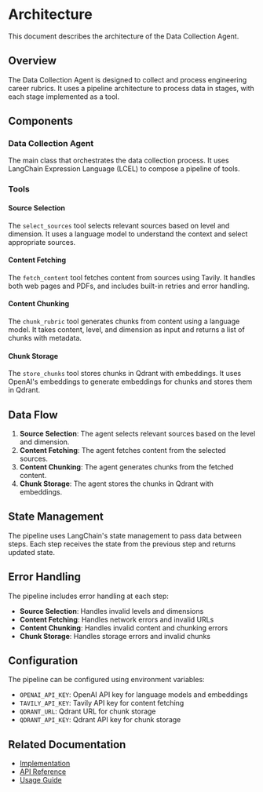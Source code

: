 # Architecture

This document describes the architecture of the Data Collection Agent.

## Overview

The Data Collection Agent is designed to collect and process engineering career rubrics. It uses a pipeline architecture to process data in stages, with each stage implemented as a tool.

## Components

### Data Collection Agent

The main class that orchestrates the data collection process. It uses LangChain Expression Language (LCEL) to compose a pipeline of tools.

### Tools

#### Source Selection

The `select_sources` tool selects relevant sources based on level and dimension. It uses a language model to understand the context and select appropriate sources.

#### Content Fetching

The `fetch_content` tool fetches content from sources using Tavily. It handles both web pages and PDFs, and includes built-in retries and error handling.

#### Content Chunking

The `chunk_rubric` tool generates chunks from content using a language model. It takes content, level, and dimension as input and returns a list of chunks with metadata.

#### Chunk Storage

The `store_chunks` tool stores chunks in Qdrant with embeddings. It uses OpenAI's embeddings to generate embeddings for chunks and stores them in Qdrant.

## Data Flow

1. **Source Selection**: The agent selects relevant sources based on the level and dimension.
2. **Content Fetching**: The agent fetches content from the selected sources.
3. **Content Chunking**: The agent generates chunks from the fetched content.
4. **Chunk Storage**: The agent stores the chunks in Qdrant with embeddings.

## State Management

The pipeline uses LangChain's state management to pass data between steps. Each step receives the state from the previous step and returns updated state.

## Error Handling

The pipeline includes error handling at each step:

- **Source Selection**: Handles invalid levels and dimensions
- **Content Fetching**: Handles network errors and invalid URLs
- **Content Chunking**: Handles invalid content and chunking errors
- **Chunk Storage**: Handles storage errors and invalid chunks

## Configuration

The pipeline can be configured using environment variables:

- `OPENAI_API_KEY`: OpenAI API key for language models and embeddings
- `TAVILY_API_KEY`: Tavily API key for content fetching
- `QDRANT_URL`: Qdrant URL for chunk storage
- `QDRANT_API_KEY`: Qdrant API key for chunk storage

## Related Documentation

- [Implementation](./../implementation/README.md)
- [API Reference](./../api/README.md)
- [Usage Guide](./../usage/README.md) 